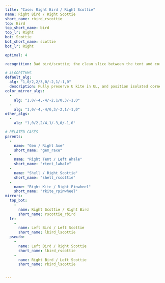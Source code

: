 ```yaml
---
title: "Case: Right Bird / Right Scottie"
name: Right Bird / Right Scottie
short_name: rbird_rscottie
top: Bird
top_short_name: bird
top_lr: Right
bot: Scottie
bot_short_name: scottie
bot_lr: Right

optimal: 4

recognition: Bad bird/scottie; the clean slice between the tent and corner on bottom preserves squareshape when preserving the kite on top.

# ALGORITHMS
default_alg:
  alg: "1,0/2,2/3,0/-2,1/-1,0"
  description: Fully preserve U kite in UL, and position isolated corner on bottom next to the slice; first move trades isolated edge on top with isolated corner on bottom to make gem/axe.
color_mirror_algs:
  -
    alg: "1,0/-4,-4/-2,1/0,3/-1,0"
  -
    alg: "1,0/-4,-4/0,3/-2,1/-1,0"
other_algs:
  -
    alg: "1,0/2,2/4,1/-3,0/-1,0"

# RELATED CASES
parents:
  -
    name: "Gem / Right Axe"
    short_name: "gem_raxe"
  -
    name: "Right Tent / Left Whale"
    short_name: "rtent_lwhale"
  -
    name: "Shell / Right Scottie"
    short_name: "shell_rscottie"
  -
    name: "Right Kite / Right Pinwheel"
    short_name: "rkite_rpinwheel"
mirrors:
  top_bot:
    -
      name: Right Scottie / Right Bird
      short_name: rscottie_rbird
  lr:
    -
      name: Left Bird / Left Scottie
      short_name: lbird_lscottie
  pseudo:
    -
      name: Left Bird / Right Scottie
      short_name: lbird_rscottie
    -
      name: Right Bird / Left Scottie
      short_name: rbird_lscottie


---
```


